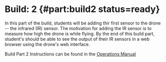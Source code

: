 # Build: 2 {#part:build2 status=ready}

In this part of the build, students will be adding thir first sensor to the drone -- the infrared (IR) sensor. The motivation for adding the IR sensor is to measure how high the drone is while flying. By the end of this build part, student's should be able to see the output of their IR sensors in a web browser using the drone's web interface.

Build Part 2 Instructions can be found in the [Operations Manual](https://docs.duckietown.org/daffy/opmanual_sky/out/build_part2_overview.html)
